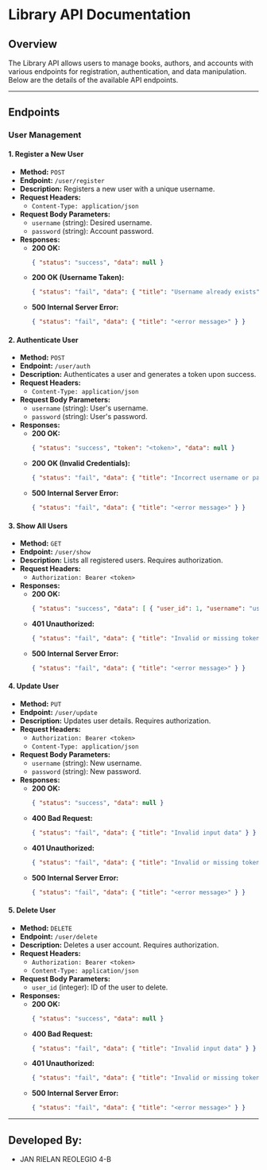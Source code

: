 # Library API Documentation

## Overview

The Library API allows users to manage books, authors, and accounts with various endpoints for registration, authentication, and data manipulation. Below are the details of the available API endpoints.

---

## Endpoints

### User Management

#### 1. Register a New User
- **Method:** `POST`
- **Endpoint:** `/user/register`
- **Description:** Registers a new user with a unique username.
- **Request Headers:** 
  - `Content-Type: application/json`
- **Request Body Parameters:** 
  - `username` (string): Desired username.
  - `password` (string): Account password.
- **Responses:** 
  - **200 OK:** 
    ```json
    { "status": "success", "data": null }
    ```
  - **200 OK (Username Taken):** 
    ```json
    { "status": "fail", "data": { "title": "Username already exists" } }
    ```
  - **500 Internal Server Error:** 
    ```json
    { "status": "fail", "data": { "title": "<error message>" } }
    ```

#### 2. Authenticate User
- **Method:** `POST`
- **Endpoint:** `/user/auth`
- **Description:** Authenticates a user and generates a token upon success.
- **Request Headers:** 
  - `Content-Type: application/json`
- **Request Body Parameters:** 
  - `username` (string): User's username.
  - `password` (string): User's password.
- **Responses:** 
  - **200 OK:** 
    ```json
    { "status": "success", "token": "<token>", "data": null }
    ```
  - **200 OK (Invalid Credentials):** 
    ```json
    { "status": "fail", "data": { "title": "Incorrect username or password" } }
    ```
  - **500 Internal Server Error:** 
    ```json
    { "status": "fail", "data": { "title": "<error message>" } }
    ```

#### 3. Show All Users
- **Method:** `GET`
- **Endpoint:** `/user/show`
- **Description:** Lists all registered users. Requires authorization.
- **Request Headers:** 
  - `Authorization: Bearer <token>`
- **Responses:** 
  - **200 OK:** 
    ```json
    { "status": "success", "data": [ { "user_id": 1, "username": "user1" }, ... ] }
    ```
  - **401 Unauthorized:** 
    ```json
    { "status": "fail", "data": { "title": "Invalid or missing token" } }
    ```
  - **500 Internal Server Error:** 
    ```json
    { "status": "fail", "data": { "title": "<error message>" } }
    ```

#### 4. Update User
- **Method:** `PUT`
- **Endpoint:** `/user/update`
- **Description:** Updates user details. Requires authorization.
- **Request Headers:** 
  - `Authorization: Bearer <token>`
  - `Content-Type: application/json`
- **Request Body Parameters:** 
  - `username` (string): New username.
  - `password` (string): New password.
- **Responses:** 
  - **200 OK:** 
    ```json
    { "status": "success", "data": null }
    ```
  - **400 Bad Request:** 
    ```json
    { "status": "fail", "data": { "title": "Invalid input data" } }
    ```
  - **401 Unauthorized:** 
    ```json
    { "status": "fail", "data": { "title": "Invalid or missing token" } }
    ```
  - **500 Internal Server Error:** 
    ```json
    { "status": "fail", "data": { "title": "<error message>" } }
    ```

#### 5. Delete User
- **Method:** `DELETE`
- **Endpoint:** `/user/delete`
- **Description:** Deletes a user account. Requires authorization.
- **Request Headers:** 
  - `Authorization: Bearer <token>`
  - `Content-Type: application/json`
- **Request Body Parameters:** 
  - `user_id` (integer): ID of the user to delete.
- **Responses:** 
  - **200 OK:** 
    ```json
    { "status": "success", "data": null }
    ```
  - **400 Bad Request:** 
    ```json
    { "status": "fail", "data": { "title": "Invalid input data" } }
    ```
  - **401 Unauthorized:** 
    ```json
    { "status": "fail", "data": { "title": "Invalid or missing token" } }
    ```
  - **500 Internal Server Error:** 
    ```json
    { "status": "fail", "data": { "title": "<error message>" } }
    ```

---

## Developed By:
- JAN RIELAN REOLEGIO 4-B
